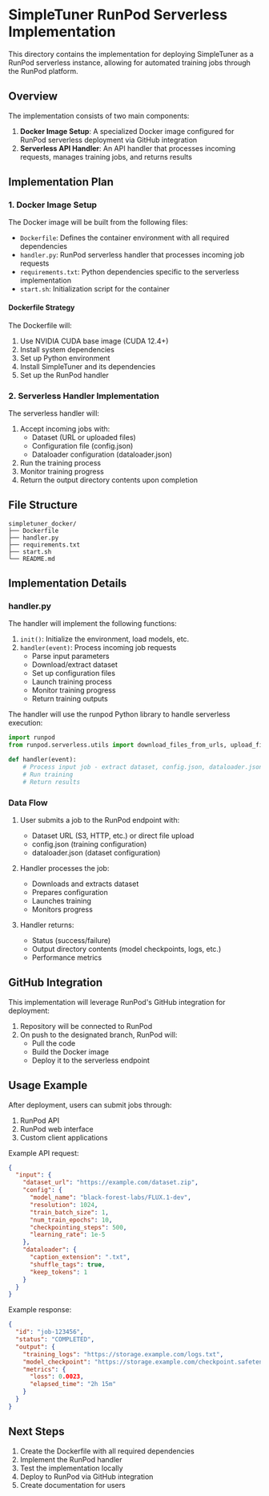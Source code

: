 # SimpleTuner RunPod Serverless Implementation

This directory contains the implementation for deploying SimpleTuner as a RunPod serverless instance, allowing for automated training jobs through the RunPod platform.

## Overview

The implementation consists of two main components:

1. **Docker Image Setup**: A specialized Docker image configured for RunPod serverless deployment via GitHub integration
2. **Serverless API Handler**: An API handler that processes incoming requests, manages training jobs, and returns results

## Implementation Plan

### 1. Docker Image Setup

The Docker image will be built from the following files:

- `Dockerfile`: Defines the container environment with all required dependencies
- `handler.py`: RunPod serverless handler that processes incoming job requests
- `requirements.txt`: Python dependencies specific to the serverless implementation
- `start.sh`: Initialization script for the container

#### Dockerfile Strategy

The Dockerfile will:

1. Use NVIDIA CUDA base image (CUDA 12.4+)
2. Install system dependencies
3. Set up Python environment
4. Install SimpleTuner and its dependencies
5. Set up the RunPod handler

### 2. Serverless Handler Implementation

The serverless handler will:

1. Accept incoming jobs with:
   - Dataset (URL or uploaded files)
   - Configuration file (config.json)
   - Dataloader configuration (dataloader.json)
2. Run the training process
3. Monitor training progress
4. Return the output directory contents upon completion

## File Structure

```
simpletuner_docker/
├── Dockerfile
├── handler.py
├── requirements.txt
├── start.sh
└── README.md
```

## Implementation Details

### handler.py

The handler will implement the following functions:

1. `init()`: Initialize the environment, load models, etc.
2. `handler(event)`: Process incoming job requests
   - Parse input parameters
   - Download/extract dataset
   - Set up configuration files
   - Launch training process
   - Monitor training progress
   - Return training outputs

The handler will use the runpod Python library to handle serverless execution:

```python
import runpod
from runpod.serverless.utils import download_files_from_urls, upload_file_to_signed_url

def handler(event):
    # Process input job - extract dataset, config.json, dataloader.json
    # Run training
    # Return results
```

### Data Flow

1. User submits a job to the RunPod endpoint with:
   - Dataset URL (S3, HTTP, etc.) or direct file upload
   - config.json (training configuration)
   - dataloader.json (dataset configuration)

2. Handler processes the job:
   - Downloads and extracts dataset
   - Prepares configuration
   - Launches training
   - Monitors progress

3. Handler returns:
   - Status (success/failure)
   - Output directory contents (model checkpoints, logs, etc.)
   - Performance metrics

## GitHub Integration

This implementation will leverage RunPod's GitHub integration for deployment:

1. Repository will be connected to RunPod
2. On push to the designated branch, RunPod will:
   - Pull the code
   - Build the Docker image
   - Deploy it to the serverless endpoint

## Usage Example

After deployment, users can submit jobs through:

1. RunPod API
2. RunPod web interface
3. Custom client applications

Example API request:
```json
{
  "input": {
    "dataset_url": "https://example.com/dataset.zip",
    "config": {
      "model_name": "black-forest-labs/FLUX.1-dev",
      "resolution": 1024,
      "train_batch_size": 1,
      "num_train_epochs": 10,
      "checkpointing_steps": 500,
      "learning_rate": 1e-5
    },
    "dataloader": {
      "caption_extension": ".txt",
      "shuffle_tags": true,
      "keep_tokens": 1
    }
  }
}
```

Example response:
```json
{
  "id": "job-123456",
  "status": "COMPLETED",
  "output": {
    "training_logs": "https://storage.example.com/logs.txt",
    "model_checkpoint": "https://storage.example.com/checkpoint.safetensors",
    "metrics": {
      "loss": 0.0023,
      "elapsed_time": "2h 15m"
    }
  }
}
```

## Next Steps

1. Create the Dockerfile with all required dependencies
2. Implement the RunPod handler
3. Test the implementation locally
4. Deploy to RunPod via GitHub integration
5. Create documentation for users 